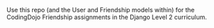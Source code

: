 Use this repo (and the User and Friendship models within) for the CodingDojo Friendship assignments in the Django Level 2 curriculum.